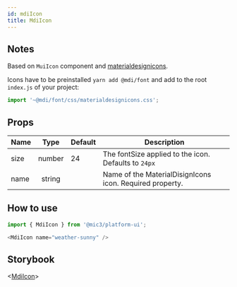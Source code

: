 ```yaml
---
id: mdiIcon
title: MdiIcon
---
```


## Notes

Based on `MuiIcon` component and [materialdesignicons](https://materialdesignicons.com/).

Icons have to be preinstalled `yarn add @mdi/font` and add to the root `index.js` of your project:

```javascript
import '~@mdi/font/css/materialdesignicons.css';
```

## Props

Name |  Type  | Default | Description
---- | :----: | ------- | --------------------------------------------------------
size | number | 24      | The fontSize applied to the icon. Defaults to `24px`
name | string |         | Name of the MaterialDisignIcons icon. Required property.

## How to use

```javascript
import { MdiIcon } from '@mic3/platform-ui';

<MdiIcon name="weather-sunny" />
```

## Storybook

<[MdiIcon](/platform-ui/redirect?/storybook/index.html?path=/story/components-mdiicon--mdiicon)>
